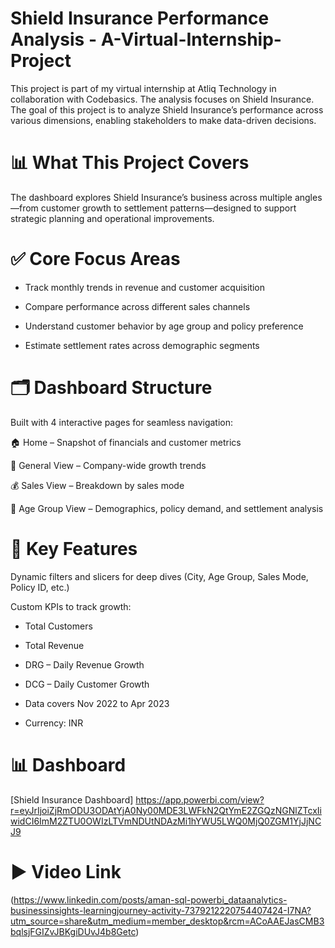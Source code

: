 # Shield Insurance Performance Analysis - A-Virtual-Internship-Project

This project is part of my virtual internship at Atliq Technology in collaboration with Codebasics. 
The analysis focuses on Shield Insurance. The goal of this project is to analyze Shield Insurance’s 
performance across various dimensions, enabling stakeholders to make data-driven decisions.

# 📊 What This Project Covers
The dashboard explores Shield Insurance’s business across multiple angles—from customer growth to settlement patterns—designed to support strategic planning and operational improvements.

# ✅ Core Focus Areas
- Track monthly trends in revenue and customer acquisition

- Compare performance across different sales channels

- Understand customer behavior by age group and policy preference

- Estimate settlement rates across demographic segments

# 🗂 Dashboard Structure
Built with 4 interactive pages for seamless navigation:

🏠 Home – Snapshot of financials and customer metrics

📌 General View – Company-wide growth trends

💰 Sales View – Breakdown by sales mode

👥 Age Group View – Demographics, policy demand, and settlement analysis

# 🌟 Key Features
Dynamic filters and slicers for deep dives (City, Age Group, Sales Mode, Policy ID, etc.)

Custom KPIs to track growth:

- Total Customers

- Total Revenue

- DRG – Daily Revenue Growth

- DCG – Daily Customer Growth

- Data covers Nov 2022 to Apr 2023

- Currency: INR

# 📊 Dashboard
[Shield Insurance Dashboard]
https://app.powerbi.com/view?r=eyJrIjoiZjRmODU3ODAtYjA0Ny00MDE3LWFkN2QtYmE2ZGQzNGNlZTcxIiwidCI6ImM2ZTU0OWIzLTVmNDUtNDAzMi1hYWU5LWQ0MjQ0ZGM1YjJjNCJ9

# ▶️ Video Link
(https://www.linkedin.com/posts/aman-sql-powerbi_dataanalytics-businessinsights-learningjourney-activity-7379212220754407424-I7NA?utm_source=share&utm_medium=member_desktop&rcm=ACoAAEJasCMB3bqlsjFGIZvJBKgiDUvJ4b8Getc)
